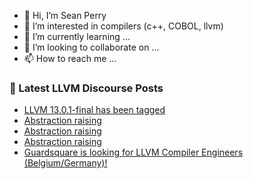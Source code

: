 - 👋 Hi, I’m Sean Perry
- 👀 I’m interested in compilers (c++, COBOL, llvm)
- 🌱 I’m currently learning ...
- 💞️ I’m looking to collaborate on ...
- 📫 How to reach me ...

<!---
s66perry/s66perry is a ✨ special ✨ repository because its `README.md` (this file) appears on your GitHub profile.
You can click the Preview link to take a look at your changes.
--->
### 📕 Latest LLVM Discourse Posts

<!-- DISCOURSE-LLVM:START -->
- [LLVM 13.0.1-final has been tagged](https://discourse.llvm.org/t/llvm-13-0-1-final-has-been-tagged/59710/2)
- [Abstraction raising](https://discourse.llvm.org/t/abstraction-raising/59679/7)
- [Abstraction raising](https://discourse.llvm.org/t/abstraction-raising/59679/6)
- [Abstraction raising](https://discourse.llvm.org/t/abstraction-raising/59679/5)
- [Guardsquare is looking for LLVM Compiler Engineers &lpar;Belgium/Germany&rpar;!](https://discourse.llvm.org/t/guardsquare-is-looking-for-llvm-compiler-engineers-belgium-germany/59733/1)
<!-- DISCOURSE-LLVM:END -->
